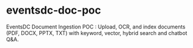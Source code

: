 # eventsdc-doc-poc
EventsDC Document Ingestion POC : Upload, OCR, and index documents (PDF, DOCX, PPTX, TXT) with keyword, vector, hybrid search and chatbot Q&amp;A.
